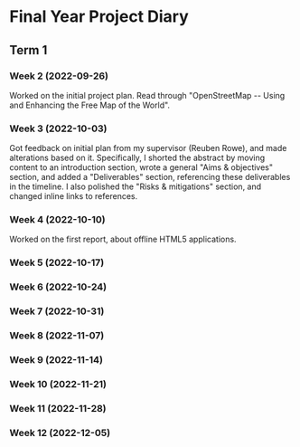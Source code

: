 # Final Year Project Diary

## Term 1

### Week 2 (2022-09-26)

Worked on the initial project plan. Read through "OpenStreetMap -- Using and Enhancing the Free Map of the World".

### Week 3 (2022-10-03)

Got feedback on initial plan from my supervisor (Reuben Rowe), and made alterations based on it. Specifically, I shorted the abstract by moving content to an introduction section, wrote a general "Aims & objectives" section, and added a "Deliverables" section, referencing these deliverables in the timeline. I also polished the "Risks & mitigations" section, and changed inline links to references.

### Week 4 (2022-10-10)

Worked on the first report, about offline HTML5 applications.

### Week 5 (2022-10-17)

### Week 6 (2022-10-24)

### Week 7 (2022-10-31)

### Week 8 (2022-11-07)

### Week 9 (2022-11-14)

### Week 10 (2022-11-21)

### Week 11 (2022-11-28)

### Week 12 (2022-12-05)